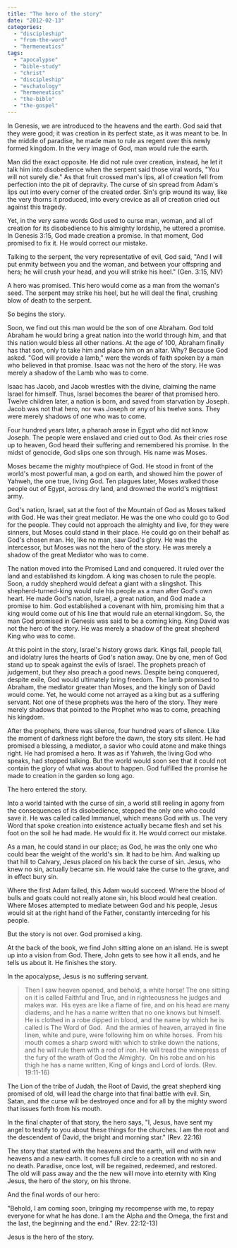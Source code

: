 ```yaml
---
title: "The hero of the story"
date: "2012-02-13"
categories: 
  - "discipleship"
  - "from-the-word"
  - "hermeneutics"
tags: 
  - "apocalypse"
  - "bible-study"
  - "christ"
  - "discipleship"
  - "eschatology"
  - "hermeneutics"
  - "the-bible"
  - "the-gospel"
---
```


In Genesis, we are introduced to the heavens and the earth. God said that they were good; it was creation in its perfect state, as it was meant to be. In the middle of paradise, he made man to rule as regent over this newly formed kingdom. In the very image of God, man would rule the earth.

Man did the exact opposite. He did not rule over creation, instead, he let it talk him into disobedience when the serpent said those viral words, "You will not surely die." As that fruit crossed man's lips, all of creation fell from perfection into the pit of depravity. The curse of sin spread from Adam's lips out into every corner of the created order. Sin's grip wound its way, like the very thorns it produced, into every crevice as all of creation cried out against this tragedy.

Yet, in the very same words God used to curse man, woman, and all of creation for its disobedience to his almighty lordship, he uttered a promise. In Genesis 3:15, God made creation a promise. In that moment, God promised to fix it. He would correct our mistake.

Talking to the serpent, the very representative of evil, God said, "And I will put enmity between you and the woman, and between your offspring and hers; he will crush your head, and you will strike his heel." (Gen. 3:15, NIV)

A hero was promised. This hero would come as a man from the woman's seed. The serpent may strike his heel, but he will deal the final, crushing blow of death to the serpent.

So begins the story.

Soon, we find out this man would be the son of one Abraham. God told Abraham he would bring a great nation into the world through him, and that this nation would bless all other nations. At the age of 100, Abraham finally has that son, only to take him and place him on an altar. Why? Because God asked. "God will provide a lamb," were the words of faith spoken by a man who believed in that promise. Isaac was not the hero of the story. He was merely a shadow of the Lamb who was to come.

Isaac has Jacob, and Jacob wrestles with the divine, claiming the name Israel for himself. Thus, Israel becomes the bearer of that promised hero. Twelve children later, a nation is born, and saved from starvation by Joseph. Jacob was not that hero, nor was Joseph or any of his twelve sons. They were merely shadows of one who was to come.

Four hundred years later, a pharaoh arose in Egypt who did not know Joseph. The people were enslaved and cried out to God. As their cries rose up to heaven, God heard their suffering and remembered his promise. In the midst of genocide, God slips one son through. His name was Moses.

Moses became the mighty mouthpiece of God. He stood in front of the world's most powerful man, a god on earth, and showed him the power of Yahweh, the one true, living God. Ten plagues later, Moses walked those people out of Egypt, across dry land, and drowned the world's mightiest army.

God's nation, Israel, sat at the foot of the Mountain of God as Moses talked with God. He was their great mediator. He was the one who could go to God for the people. They could not approach the almighty and live, for they were sinners, but Moses could stand in their place. He could go on their behalf as God's chosen man. He, like no man, saw God's glory. He was the intercessor, but Moses was not the hero of the story. He was merely a shadow of the great Mediator who was to come.

The nation moved into the Promised Land and conquered. It ruled over the land and established its kingdom. A king was chosen to rule the people. Soon, a ruddy shepherd would defeat a giant with a slingshot. This shepherd-turned-king would rule his people as a man after God's own heart. He made God's nation, Israel, a great nation, and God made a promise to him. God established a covenant with him, promising him that a king would come out of his line that would rule an eternal kingdom. So, the man God promised in Genesis was said to be a coming king. King David was not the hero of the story. He was merely a shadow of the great shepherd King who was to come.

At this point in the story, Israel's history grows dark. Kings fail, people fall, and idolatry lures the hearts of God's nation away. One by one, men of God stand up to speak against the evils of Israel. The prophets preach of judgement, but they also preach a good news. Despite being conquered, despite exile, God would ultimately bring freedom. The lamb promised to Abraham, the mediator greater than Moses, and the kingly son of David would come. Yet, he would come not arrayed as a king but as a suffering servant. Not one of these prophets was the hero of the story. They were merely shadows that pointed to the Prophet who was to come, preaching his kingdom.

After the prophets, there was silence, four hundred years of silence. Like the moment of darkness right before the dawn, the story sits silent. He had promised a blessing, a mediator, a savior who could atone and make things right. He had promised a hero. It was as if Yahweh, the living God who speaks, had stopped talking. But the world would soon see that it could not contain the glory of what was about to happen. God fulfilled the promise he made to creation in the garden so long ago.

The hero entered the story.

Into a world tainted with the curse of sin, a world still reeling in agony from the consequences of its disobedience, stepped the only one who could save it. He was called called Immanuel, which means God with us. The very Word that spoke creation into existence actually became flesh and set his foot on the soil he had made. He would fix it. He would correct our mistake.

As a man, he could stand in our place; as God, he was the only one who could bear the weight of the world's sin. It had to be him. And walking up that hill to Calvary, Jesus placed on his back the curse of sin. Jesus, who knew no sin, actually became sin. He would take the curse to the grave, and in effect bury sin.

Where the first Adam failed, this Adam would succeed. Where the blood of bulls and goats could not really atone sin, his blood would heal creation. Where Moses attempted to mediate between God and his people, Jesus would sit at the right hand of the Father, constantly interceding for his people.

But the story is not over. God promised a king.

At the back of the book, we find John sitting alone on an island. He is swept up into a vision from God. There, John gets to see how it all ends, and he tells us about it. He finishes the story.

In the apocalypse, Jesus is no suffering servant.

> Then I saw heaven opened, and behold, a white horse! The one sitting on it is called Faithful and True, and in righteousness he judges and makes war.  His eyes are like a flame of fire, and on his head are many diadems, and he has a name written that no one knows but himself.  He is clothed in a robe dipped in blood, and the name by which he is called is The Word of God.  And the armies of heaven, arrayed in fine linen, white and pure, were following him on white horses.  From his mouth comes a sharp sword with which to strike down the nations, and he will rule them with a rod of iron. He will tread the winepress of the fury of the wrath of God the Almighty.  On his robe and on his thigh he has a name written, King of kings and Lord of lords. (Rev. 19:11-16)

The Lion of the tribe of Judah, the Root of David, the great shepherd king promised of old, will lead the charge into that final battle with evil. Sin, Satan, and the curse will be destroyed once and for all by the mighty sword that issues forth from his mouth.

In the final chapter of that story, the hero says, "I, Jesus, have sent my angel to testify to you about these things for the churches. I am the root and the descendent of David, the bright and morning star." (Rev. 22:16)

The story that started with the heavens and the earth, will end with new heavens and a new earth. It comes full circle to a creation with no sin and no death. Paradise, once lost, will be regained, redeemed, and restored. The old will pass away and the the new will move into eternity with King Jesus, the hero of the story, on his throne.

And the final words of our hero:

"Behold, I am coming soon, bringing my recompense with me, to repay everyone for what he has done. I am the Alpha and the Omega, the first and the last, the beginning and the end." (Rev. 22:12-13)

Jesus is the hero of the story.
